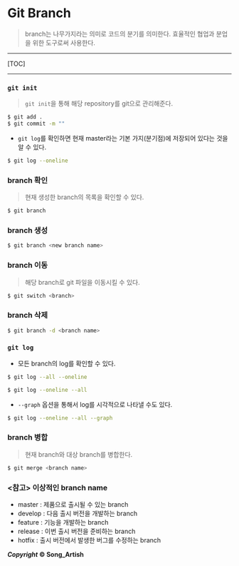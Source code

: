 # Git Branch

> branch는 나무가지라는 의미로 코드의 분기를 의미한다. 효율적인 협업과 분업을 위한 도구로써 사용한다.

---

[TOC]

---



### `git init`

> `git init`을 통해 해당 repository를 git으로 관리해준다.

```bash
$ git add .
$ git commit -m ""
```

- `git log`를 확인하면 현재 master라는 기본 가지(분기점)에 저장되어 있다는 것을 알 수 있다.

```bash
$ git log --oneline
```



### branch 확인

> 현재 생성한 branch의 목록을 확인할 수 있다.

```bash
$ git branch
```



### branch 생성

```bash
$ git branch <new branch name>
```



### branch 이동

> 해당 branch로 git 파일을 이동시킬 수 있다.

```bash
$ git switch <branch>
```



### branch 삭제

```bash
$ git branch -d <branch name>
```



### `git log`

- 모든 branch의 log를 확인할 수 있다.

```bash
$ git log --all --oneline
```

```bash
$ git log --oneline --all
```

- `--graph` 옵션을 통해서 log를 시각적으로 나타낼 수도 있다.

```bash
$ git log --oneline --all --graph
```





### branch 병합

> 현재 branch와 대상 branch를 병합한다.

```bash
$ git merge <branch name>
```



### <참고> 이상적인 branch name

- master : 제품으로 출시될 수 있는 branch
- develop : 다음 출시 버전을 개발하는 branch
- feature : 기능을 개발하는 branch
- release : 이번 출시 버전을 준비하는 branch
- hotfix : 출시 버전에서 발생한 버그를 수정하는 branch



***Copyright* © Song_Artish**